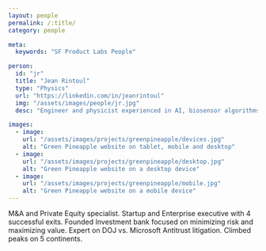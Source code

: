 ```yaml
---
layout: people
permalink: /:title/
category: people

meta:
  keywords: "SF Product Labs People"

person:
  id: "jr"
  title: "Jean Rintoul"
  type: "Physics"
  url: "https://linkedin.com/in/jeanrintoul"
  img: "/assets/images/people/jr.jpg"
  desc: "Engineer and physicist experienced in AI, biosensor algorithms, consumer-electronics, wearables & impedence tomography. My mission is to close the loop between humans and technology. Expert in Hardware (PCB) Design, Firmware and Python."

images:
  - image:
    url: "/assets/images/projects/greenpineapple/devices.jpg"
    alt: "Green Pineapple website on tablet, mobile and desktop"
  - image:
    url: "/assets/images/projects/greenpineapple/desktop.jpg"
    alt: "Green Pineapple website on a desktop device"
  - image:
    url: "/assets/images/projects/greenpineapple/mobile.jpg"
    alt: "Green Pineapple website on a mobile device"
---
```

<p>M&A and Private Equity specialist. Startup and Enterprise executive with 4 successful exits. Founded Investment bank focused on minimizing risk and maximizing value. Expert on DOJ vs. Microsoft Antitrust litigation. Climbed peaks on 5 continents.</p>